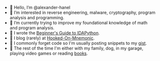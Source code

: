 - 👋 Hello, I’m @alexander-hanel
- 👀 I’m interested in reverse engineering, malware, cryptography, program analysis and programming. 
- 🌱 I’m currently trying to improve my foundational knowledge of math and program analysis. 
- 📕 I wrote the [Beginner's Guide to IDAPython](https://leanpub.com/IDAPython-Book). 
- 📓 I blog (rarely) at [Hooked-On-Mnemonic](http://hooked-on-mnemonics.blogspot.com/).
- 📝 I commonly forget code so I'm usually posting snippets to my [gist](https://gist.github.com/alexander-hanel). 
- 🏡 The rest of the time I'm either with my family, dog, in my garage, playing video games or reading [books](https://www.goodreads.com/user/show/38655520-alexander-h-l). 

<!---
alexander-hanel/alexander-hanel is a ✨ special ✨ repository because its `README.md` (this file) appears on your GitHub profile.
You can click the Preview link to take a look at your changes.
--->
